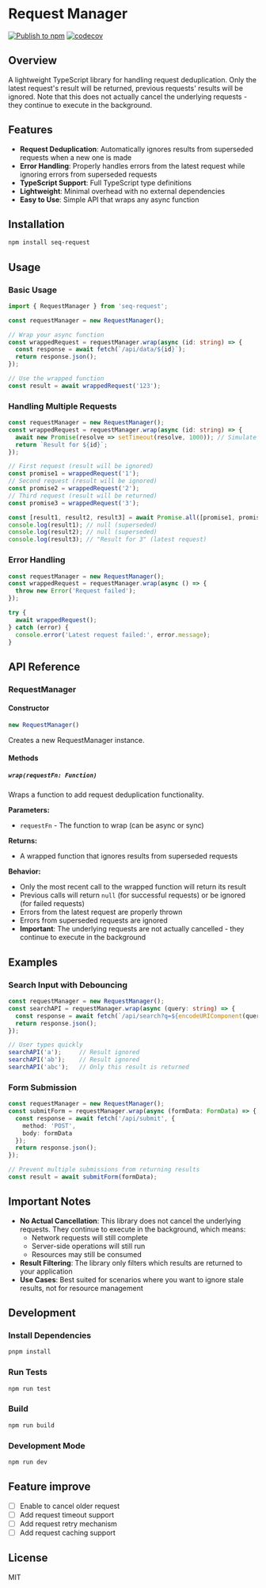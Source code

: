 # Request Manager

[![Publish to npm](https://github.com/xianweics/seq-request/actions/workflows/publish-npm.yml/badge.svg)](https://github.com/xianweics/seq-request/actions/workflows/publish-npm.yml)
[![codecov](https://codecov.io/github/xianweics/seq-request/graph/badge.svg?token=WT0T2S3TKT)](https://codecov.io/github/xianweics/seq-request)

## Overview

A lightweight TypeScript library for handling request deduplication. Only the latest request's result will be returned, previous requests' results will be ignored. Note that this does not actually cancel the underlying requests - they continue to execute in the background.

## Features

- **Request Deduplication**: Automatically ignores results from superseded requests when a new one is made
- **Error Handling**: Properly handles errors from the latest request while ignoring errors from superseded requests
- **TypeScript Support**: Full TypeScript type definitions
- **Lightweight**: Minimal overhead with no external dependencies
- **Easy to Use**: Simple API that wraps any async function

## Installation

```bash
npm install seq-request
```

## Usage

### Basic Usage

```typescript
import { RequestManager } from 'seq-request';

const requestManager = new RequestManager();

// Wrap your async function
const wrappedRequest = requestManager.wrap(async (id: string) => {
  const response = await fetch(`/api/data/${id}`);
  return response.json();
});

// Use the wrapped function
const result = await wrappedRequest('123');
```

### Handling Multiple Requests

```typescript
const requestManager = new RequestManager();
const wrappedRequest = requestManager.wrap(async (id: string) => {
  await new Promise(resolve => setTimeout(resolve, 1000)); // Simulate slow request
  return `Result for ${id}`;
});

// First request (result will be ignored)
const promise1 = wrappedRequest('1');
// Second request (result will be ignored)
const promise2 = wrappedRequest('2');
// Third request (result will be returned)
const promise3 = wrappedRequest('3');

const [result1, result2, result3] = await Promise.all([promise1, promise2, promise3]);
console.log(result1); // null (superseded)
console.log(result2); // null (superseded)
console.log(result3); // "Result for 3" (latest request)
```

### Error Handling

```typescript
const requestManager = new RequestManager();
const wrappedRequest = requestManager.wrap(async () => {
  throw new Error('Request failed');
});

try {
  await wrappedRequest();
} catch (error) {
  console.error('Latest request failed:', error.message);
}
```

## API Reference

### RequestManager

#### Constructor

```typescript
new RequestManager()
```

Creates a new RequestManager instance.

#### Methods

##### `wrap(requestFn: Function)`

Wraps a function to add request deduplication functionality.

**Parameters:**
- `requestFn` - The function to wrap (can be async or sync)

**Returns:**
- A wrapped function that ignores results from superseded requests

**Behavior:**
- Only the most recent call to the wrapped function will return its result
- Previous calls will return `null` (for successful requests) or be ignored (for failed requests)
- Errors from the latest request are properly thrown
- Errors from superseded requests are ignored
- **Important**: The underlying requests are not actually cancelled - they continue to execute in the background

## Examples

### Search Input with Debouncing

```typescript
const requestManager = new RequestManager();
const searchAPI = requestManager.wrap(async (query: string) => {
  const response = await fetch(`/api/search?q=${encodeURIComponent(query)}`);
  return response.json();
});

// User types quickly
searchAPI('a');     // Result ignored
searchAPI('ab');    // Result ignored
searchAPI('abc');   // Only this result is returned
```

### Form Submission

```typescript
const requestManager = new RequestManager();
const submitForm = requestManager.wrap(async (formData: FormData) => {
  const response = await fetch('/api/submit', {
    method: 'POST',
    body: formData
  });
  return response.json();
});

// Prevent multiple submissions from returning results
const result = await submitForm(formData);
```

## Important Notes

- **No Actual Cancellation**: This library does not cancel the underlying requests. They continue to execute in the background, which means:
  - Network requests will still complete
  - Server-side operations will still run
  - Resources may still be consumed
- **Result Filtering**: The library only filters which results are returned to your application
- **Use Cases**: Best suited for scenarios where you want to ignore stale results, not for resource management

## Development

### Install Dependencies

```bash
pnpm install
```

### Run Tests

```bash
npm run test
```

### Build

```bash
npm run build
```

### Development Mode

```bash
npm run dev
```

## Feature improve

- [ ] Enable to cancel older request
- [ ] Add request timeout support
- [ ] Add request retry mechanism
- [ ] Add request caching support

## License

MIT
